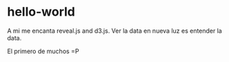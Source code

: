 hello-world
===========

A mi me encanta reveal.js and d3.js.  Ver la data en nueva luz es entender la data.  


El primero de muchos  =P
